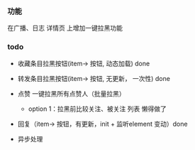 ### 功能

在广播、日志 详情页 上增加一键拉黑功能 

### todo
* 收藏条目拉黑按钮(item-> 按钮, 动态加载) done
* 转发条目拉黑按钮(item-> 按钮, 无更新， 一次性) done
* 点赞 一键拉黑所有点赞人（批量拉黑）
  * option 1：拉黑前比较关注、被关注 列表 懒得做了
* 回复（item-> 按钮，有更新，init + 监听element 变动）done

* 异步处理